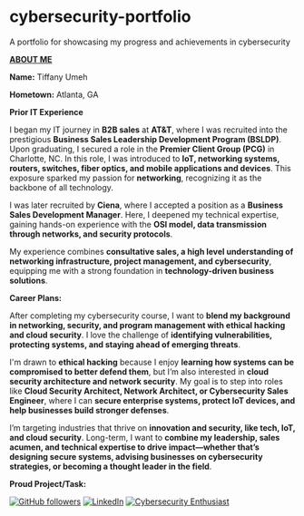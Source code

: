 # cybersecurity-portfolio
A portfolio for showcasing my progress and achievements in cybersecurity

<u>**ABOUT ME**</u>

<b>**Name**:</b> Tiffany Umeh



<B>Hometown:</B> Atlanta, GA 



<b>Prior IT Experience</b>
   

I began my IT journey in **B2B sales** at **AT&T**, where I was recruited into the prestigious **Business Sales Leadership Development Program (BSLDP)**. Upon graduating, I secured a role in the **Premier Client Group (PCG)** in Charlotte, NC. In this role, I was introduced to **IoT, networking systems, routers, switches, fiber optics, and mobile applications and devices**. This exposure sparked my passion for **networking**, recognizing it as the backbone of all technology.  

I was later recruited by **Ciena**, where I accepted a position as a **Business Sales Development Manager**. Here, I deepened my technical expertise, gaining hands-on experience with the **OSI model, data transmission through networks, and security protocols**.  

My experience combines **consultative sales, a high level understanding of networking infrastructure, project management, and cybersecurity**, equipping me with a strong foundation in **technology-driven business solutions**.

**Career Plans:** 


After completing my cybersecurity course, I want to **blend my background in networking, security, and program management with ethical hacking and cloud security**. I love the challenge of **identifying vulnerabilities, protecting systems, and staying ahead of emerging threats**.  

I'm drawn to **ethical hacking** because I enjoy **learning how systems can be compromised to better defend them**, but I’m also interested in **cloud security architecture and network security**. My goal is to step into roles like **Cloud Security Architect, Network Architect, or Cybersecurity Sales Engineer**, where I can **secure enterprise systems, protect IoT devices, and help businesses build stronger defenses**.  

I’m targeting industries that thrive on **innovation and security, like tech, IoT, and cloud security**. Long-term, I want to **combine my leadership, sales acumen, and technical expertise to drive impact—whether that’s designing secure systems, advising businesses on cybersecurity strategies, or becoming a thought leader in the field**.



**Proud Project/Task:**      

[![GitHub followers](https://img.shields.io/github/followers/Techie-Tiffany?style=social)](https://github.com/Techie-Tiffany)
[![LinkedIn](https://img.shields.io/badge/LinkedIn-Connect-blue?logo=linkedin)](https://www.linkedin.com/in/tiffanynturner)
[![Cybersecurity Enthusiast](https://img.shields.io/badge/Cybersecurity-Enthusiast-green)](https://github.com/Techie-Tiffany)

